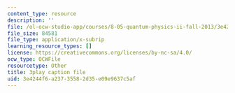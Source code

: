 ```yaml
---
content_type: resource
description: ''
file: /ol-ocw-studio-app/courses/8-05-quantum-physics-ii-fall-2013/3e4244f6a23735582d35e09e9637c5af_ZTNip78TUvA.srt
file_size: 84581
file_type: application/x-subrip
learning_resource_types: []
license: https://creativecommons.org/licenses/by-nc-sa/4.0/
ocw_type: OCWFile
resourcetype: Other
title: 3play caption file
uid: 3e4244f6-a237-3558-2d35-e09e9637c5af
---
```

